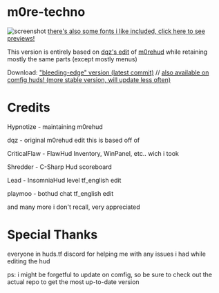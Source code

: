 # m0re-techno
![screenshot](https://b.catgirlsare.sexy/i_auWpY0z58F.jpg)
[there's also some fonts i like included, click here to see previews!](https://github.com/TechnoSL/m0re_techno/blob/master/fonts.md)

This version is entirely based on [dqz's edit](https://github.com/irodionr/dqz_hud/tree/m0re) of [m0rehud](https://github.com/Hypnootize/m0rehud) while retaining mostly the same parts (except mostly menus)

Download: <a href=https://github.com/TechnoSL/m0re_techno/archive/refs/heads/master.zip>"bleeding-edge" version (latest commit)</a> //  <a href=https://comfig.app/huds/page/m0re-techno>also available on comfig huds! (more stable version, will update less often)</a> 
# Credits
Hypnotize - maintaining m0rehud

dqz - original m0rehud edit this is based off of

CriticalFlaw - FlawHud Inventory, WinPanel, etc.. wich i took

Shredder - C-Sharp Hud scoreboard

Lead - InsomniaHud level tf_english edit

playmoo - bothud chat tf_english edit

and many more i don't recall, very appreciated

# Special Thanks

everyone in huds.tf discord for helping me with any issues i had while editing the hud

ps: i might be forgetful to update on comfig, so be sure to check out the actual repo to get the most up-to-date version